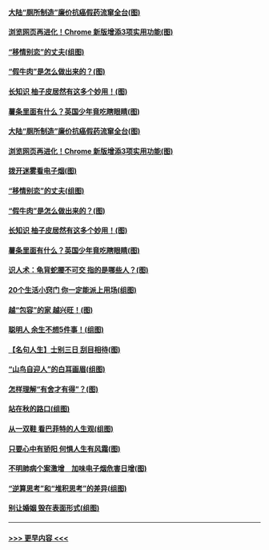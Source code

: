 #### [大陆“厕所制造”廉价抗癌假药流窜全台(图)](../pages/p8/907723.md?t=09180855) 
#### [浏览网页再进化！Chrome 新版增添3项实用功能(图)](../pages/p8/907714.md?t=09180855) 
#### [“移情别恋”的丈夫(组图)](../pages/p8/907644.md?t=09180855) 
#### [“假牛肉”是怎么做出来的？(图)](../pages/p8/907668.md?t=09180855) 
#### [长知识 柚子皮居然有这多个妙用！(图)](../pages/p8/907425.md?t=09180855) 
#### [薯条里面有什么？英国少年竟吃瞎眼睛(图)](../pages/p8/907381.md?t=09180855) 
#### [大陆“厕所制造”廉价抗癌假药流窜全台(图)](../pages/p8/907723.md?t=09180855) 
#### [浏览网页再进化！Chrome 新版增添3项实用功能(图)](../pages/p8/907714.md?t=09180855) 
#### [拨开迷雾看电子烟(图)](../pages/p8/907427.md?t=09180855) 
#### [“移情别恋”的丈夫(组图)](../pages/p8/907644.md?t=09180855) 
#### [“假牛肉”是怎么做出来的？(图)](../pages/p8/907668.md?t=09180855) 
#### [长知识 柚子皮居然有这多个妙用！(图)](../pages/p8/907425.md?t=09180855) 
#### [薯条里面有什么？英国少年竟吃瞎眼睛(图)](../pages/p8/907381.md?t=09180855) 
#### [识人术：龟背蛇腰不可交 指的是哪些人？(图)](../pages/p8/907503.md?t=09180855) 
#### [20个生活小窍门 你一定能派上用场(组图)](../pages/p8/907510.md?t=09180855) 
#### [越“包容”的家 越兴旺！(图)](../pages/p8/907328.md?t=09180855) 
#### [聪明人 余生不想5件事！(组图)](../pages/p8/907364.md?t=09180855) 
#### [【名句人生】士别三日 刮目相待(图)](../pages/p8/906988.md?t=09180855) 
#### [“山鸟自迎人”的白耳画眉(组图)](../pages/p8/907332.md?t=09180855) 
#### [怎样理解“有舍才有得”？(图)](../pages/p8/906872.md?t=09180855) 
#### [站在秋的路口(组图)](../pages/p8/906914.md?t=09180855) 
#### [从一双鞋 看巴菲特的人生观(组图)](../pages/p8/907311.md?t=09180855) 
#### [只要心中有骄阳 何惧人生有风霜(图)](../pages/p8/907320.md?t=09180855) 
#### [不明肺病个案激增　加味电子烟危害日增(图)](../pages/p8/907307.md?t=09180855) 
#### [“逆算思考”和“堆积思考”的差异(组图)](../pages/p8/907229.md?t=09180855) 
#### [别让婚姻 毁在表面形式(组图)](../pages/p8/907118.md?t=09180855) 

----
#### [ >>> 更早内容 <<< ](../indexes/p8-earlier.md)
